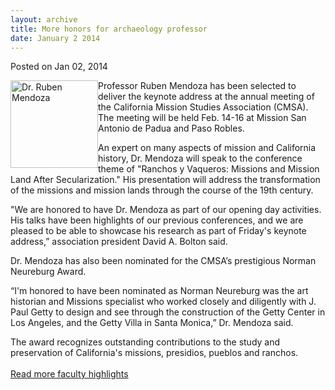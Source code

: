 ```yaml
---
layout: archive
title: More honors for archaeology professor
date: January 2 2014
---
```





<span class="date">Posted on Jan 02, 2014    </span>
<p><img alt="Dr. Ruben Mendoza" src="http://news.csumb.edu/sites/default/files/65/attachments/news/images/mendoza.jpg" style="float:left; width:140px; height:140px">Professor Ruben
Mendoza has been selected to deliver the keynote address at the
annual meeting of the California Mission Studies Association
(CMSA). The meeting will be held Feb. 14-16 at Mission San Antonio
de Padua and Paso Robles.</img></p>
<p>An expert on many aspects of mission and California history, Dr.
Mendoza will speak to the conference theme of &quot;Ranchos y Vaqueros:
Missions and Mission Land After Secularization.&quot; His presentation
will address the transformation of the missions and mission lands
through the course of the 19th century.</p>
<p>&quot;We are honored to have Dr. Mendoza as part of our opening day
activities. His talks have been highlights of our previous
conferences, and we are pleased to be able to showcase his research
as part of Friday&apos;s keynote address,&#x201D; association president David
A. Bolton said.</p>
<p>Dr. Mendoza has also been nominated for the CMSA&#x2019;s prestigious
Norman Neureburg Award.</p>
<p>&#x201C;I&apos;m honored to have been nominated as Norman Neureburg was the
art historian and Missions specialist who worked closely and
diligently with J. Paul Getty to design and see through the
construction of the Getty Center in Los Angeles, and the Getty
Villa in Santa Monica,&#x201D; Dr. Mendoza said.</p>
<p>The award recognizes outstanding contributions to the study and
preservation of California&apos;s missions, presidios, pueblos and
ranchos.&#xA0;<br>
<br>
<a href="../../../2013/jan/31/faculty-highlights.html" rel="nofollow">Read more faculty highlights</a></br></br></p>





